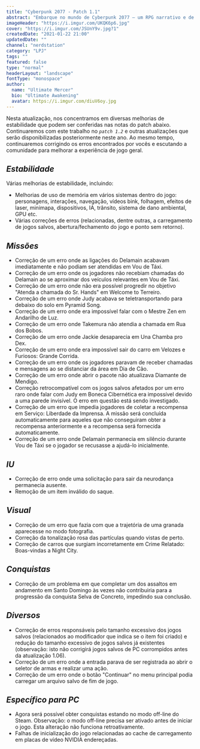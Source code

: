 ```yaml
---
title: "Cyberpunk 2077 - Patch 1.1"
abstract: "Embarque no mundo de Cyberpunk 2077 — um RPG narrativo e de mundo aberto em um futuro sombrio idealizado pela CD PROJEKT RED, criadores da série de jogos The Witcher."
imageHeader: "https://i.imgur.com/UKQK6p6.jpg"
cover: "https://i.imgur.com/JSUnY9v.jpg?1"
createdDate: "2021-01-22 21:00"
updatedDate: ""
channel: "nerdstation"
category: "LPJ"
tags: ""
featured: false
type: "normal"
headerLayout: "landscape"
fontType: "monospace"
author:
  name: "Ultimate Mercer"
  bio: "Ultimate Awakening"
  avatar: https://i.imgur.com/diuV6oy.jpg
---
```


Nesta atualização, nos concentramos em diversas melhorias de estabilidade que podem ser conferidas nas notas do patch abaixo. Continuaremos com este trabalho no _`patch 1.2`_ e outras atualizações que serão disponibilizadas posteriormente neste ano. Ao mesmo tempo, continuaremos corrigindo os erros encontrados por vocês e escutando a comunidade para melhorar a experiência de jogo geral.

## _**Estabilidade**_

Várias melhorias de estabilidade, incluindo:

- Melhorias de uso de memória em vários sistemas dentro do jogo: personagens, interações, navegação, vídeos bink, folhagem, efeitos de laser, minimapa, dispositivos, IA, trânsito, sistema de dano ambiental, GPU etc.
- Várias correções de erros (relacionadas, dentre outras, a carregamento de jogos salvos, abertura/fechamento do jogo e ponto sem retorno).

## _**Missões**_

- Correção de um erro onde as ligações do Delamain acabavam imediatamente e não podiam ser atendidas em Vou de Táxi.
- Correção de um erro onde os jogadores não recebiam chamadas do Delamain ao se aproximar dos veículos relevantes em Vou de Táxi.
- Correção de um erro onde não era possível progredir no objetivo "Atenda a chamada do Sr. Hands" em Welcome to Terreiro.
- Correção de um erro onde Judy acabava se teletransportando para debaixo do solo em Pyramid Song.
- Correção de um erro onde era impossível falar com o Mestre Zen em Andarilho de Luz.
- Correção de um erro onde Takemura não atendia a chamada em Rua dos Bobos.
- Correção de um erro onde Jackie desaparecia em Una Chamba pro Dex.
- Correção de um erro onde era impossível sair do carro em Velozes e Furiosos: Grande Corrida.
- Correção de um erro onde os jogadores paravam de receber chamadas e mensagens ao se distanciar da área em Dia de Cão.
- Correção de um erro onde abrir o pacote não atualizava Diamante de Mendigo.
- Correção retrocompatível com os jogos salvos afetados por um erro raro onde falar com Judy em Boneca Cibernética era impossível devido a uma parede invisível. O erro em questão está sendo investigado.
- Correção de um erro que impedia jogadores de coletar a recompensa em Serviço: Liberdade da Imprensa. A missão será concluída automaticamente para aqueles que não conseguiram obter a recompensa anteriormente e a recompensa será fornecida automaticamente.
- Correção de um erro onde Delamain permanecia em silêncio durante Vou de Táxi se o jogador se recusasse a ajudá-lo inicialmente.

## _**IU**_

- Correção de erro onde uma solicitação para sair da neurodança permanecia ausente.
- Remoção de um item inválido do saque.

## _**Visual**_

- Correção de um erro que fazia com que a trajetória de uma granada aparecesse no modo fotografia.
- Correção da tonalização rosa das partículas quando vistas de perto.
- Correção de carros que surgiam incorretamente em Crime Relatado: Boas-vindas a Night City.

## _**Conquistas**_

- Correção de um problema em que completar um dos assaltos em andamento em Santo Domingo às vezes não contribuiria para a progressão da conquista Selva de Concreto, impedindo sua conclusão.

## _**Diversos**_

- Correção de erros responsáveis pelo tamanho excessivo dos jogos salvos (relacionados ao modificador que indica se o item foi criado) e redução do tamanho excessivo de jogos salvos já existentes (observação: isto não corrigirá jogos salvos de PC corrompidos antes da atualização 1.06).
- Correção de um erro onde a entrada parava de ser registrada ao abrir o seletor de armas e realizar uma ação.
- Correção de um erro onde o botão "Continuar" no menu principal podia carregar um arquivo salvo de fim de jogo.

## _**Específico para PC**_

- Agora será possível obter conquistas estando no modo off-line do Steam. Observação: o modo off-line precisa ser ativado antes de iniciar o jogo. Esta alteração não funciona retroativamente.
- Falhas de inicialização do jogo relacionadas ao cache de carregamento em placas de vídeo NVIDIA endereçadas.
